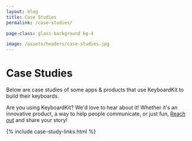 ```yaml
---
layout: blog
title: Case Studies
permalink: /case-studies/

page-class: glass-background bg-4

image: /assets/headers/case-studies.jpg
---
```


<h1>Case Studies</h1>

<p>
Below are case studies of some apps & products that use KeyboardKit to build their keyboards.
</p>
<p>
Are you using KeyboardKit? We'd love to hear about it! Whether it's an innovative product, a way to help people communicate, or just fun, <a href="{{site.email_url}}">Reach out</a> and share your story!
</p>

{% include case-study-links.html %}